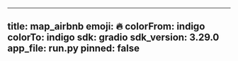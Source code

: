 
---
title: map_airbnb 
emoji: 🔥
colorFrom: indigo
colorTo: indigo
sdk: gradio
sdk_version: 3.29.0
app_file: run.py
pinned: false
---

